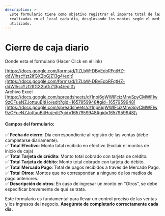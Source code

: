```yaml
---
description: >-
  Este formulario tiene como objetivo registrar el importe total de las ventas
  realizadas en el local cada día, desglosando los montos según el medio de pago
  utilizado.
---
```


# Cierre de caja diario

Donde esta el formulario (Hacer Click en el link)

[ ](https://docs.google.com/forms/d/1lZLbW-DBvEobRFqtHZ-ddWlhscYzt2IfGX2bGjZ13g4/edit)[https://docs.google.com/forms/d/1lZLbW-DBvEobRFqtHZ-ddWlhscYzt2IfGX2bGjZ13g4/edit](https://docs.google.com/forms/d/1lZLbW-DBvEobRFqtHZ-ddWlhscYzt2IfGX2bGjZ13g4/edit)\
\
Archivo Excel [ \
](https://docs.google.com/spreadsheets/d/1npi6gWWIFcizMnvSpyCMWFIw9zOFueNZJottuuBitHo/edit?gid=1657959948#gid=1657959948)[https://docs.google.com/spreadsheets/d/1npi6gWWIFcizMnvSpyCMWFIw9zOFueNZJottuuBitHo/edit?gid=1657959948#gid=1657959948](https://docs.google.com/spreadsheets/d/1npi6gWWIFcizMnvSpyCMWFIw9zOFueNZJottuuBitHo/edit?gid=1657959948#gid=1657959948)\


#### **Campos del formulario:**

✅ **Fecha de cierre**: Día correspondiente al registro de las ventas (debe completarse diariamente).\
✅ **Total Efectivo**: Monto total recibido en efectivo (Excluir el montos de inicio de caja)\
✅ **Total Tarjeta de crédito**: Monto total cobrado con tarjeta de crédito.\
✅ **Total Tarjeta de débito**: Monto total cobrado con tarjeta de débito.\
✅ **Total Mercado Pago**: Total de pagos recibidos a través de Mercado Pago.\
✅ **Total Otros**: Montos que no correspondan a ninguno de los medios de pago anteriores.\
✅ **Descripción de otros**: En caso de ingresar un monto en "Otros", se debe especificar brevemente de qué se trata.

Este formulario es fundamental para llevar un control preciso de las ventas y los ingresos del negocio. **Asegúrate de completarlo correctamente cada día.**
